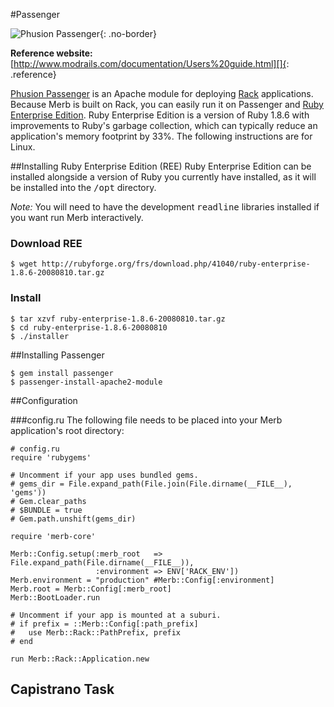 #Passenger

![Phusion Passenger](/images/phusion_banner.png){: .no-border}

**Reference website:**
[http://www.modrails.com/documentation/Users%20guide.html][]{: .reference}

[Phusion Passenger][] is an Apache module for deploying [Rack][] applications.
Because Merb is built on Rack,
you can easily run it on Passenger and [Ruby Enterprise Edition][].
Ruby Enterprise Edition is a version of Ruby 1.8.6
with improvements to Ruby's garbage collection,
which can typically reduce an application's memory footprint by 33%.
The following instructions are for Linux.

##Installing Ruby Enterprise Edition (REE)
Ruby Enterprise Edition can be installed
alongside a version of Ruby you currently have installed,
as it will be installed into the <tt>/opt</tt> directory.

*Note:*
You will need to have the development <tt>readline</tt> libraries installed
if you want run Merb interactively.

### Download REE

    $ wget http://rubyforge.org/frs/download.php/41040/ruby-enterprise-1.8.6-20080810.tar.gz

### Install

    $ tar xzvf ruby-enterprise-1.8.6-20080810.tar.gz
    $ cd ruby-enterprise-1.8.6-20080810
    $ ./installer


##Installing Passenger

    $ gem install passenger
    $ passenger-install-apache2-module

##Configuration

###config.ru
The following file needs to be placed
into your Merb application's root directory:

    # config.ru
    require 'rubygems'

    # Uncomment if your app uses bundled gems.
    # gems_dir = File.expand_path(File.join(File.dirname(__FILE__), 'gems'))
    # Gem.clear_paths
    # $BUNDLE = true
    # Gem.path.unshift(gems_dir)

    require 'merb-core'

    Merb::Config.setup(:merb_root   => File.expand_path(File.dirname(__FILE__)),
                       :environment => ENV['RACK_ENV'])
    Merb.environment = "production" #Merb::Config[:environment]
    Merb.root = Merb::Config[:merb_root]
    Merb::BootLoader.run

    # Uncomment if your app is mounted at a suburi.
    # if prefix = ::Merb::Config[:path_prefix]
    #   use Merb::Rack::PathPrefix, prefix
    # end

    run Merb::Rack::Application.new

## Capistrano Task


[http://www.modrails.com/documentation/Users%20guide.html]:  http://www.modrails.com/documentation/Users%20guide.html
[Phusion Passenger]:          http://www.modrails.com/
[Rack]:                       http://rack.rubyforge.org/
[Ruby Enterprise Edition]:    http://www.rubyenterpriseedition.com/

